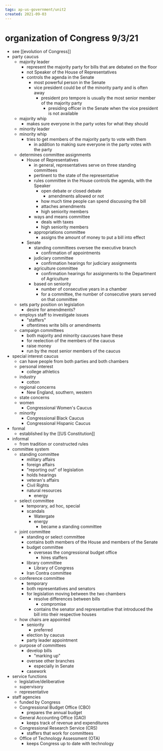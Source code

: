 ```yaml
---
tags: ap-us-government/unit2 
created: 2021-09-03
---
```


# organization of Congress 9/3/21

- see [[evolution of Congress]]
- party caucus
	- majority leader
		- represent the majority party for bills that are debated on the floor
		- not Speaker of the House of Representatives
		- controls the agenda in the Senate
			- most powerful person in the Senate
			- vice president could be of the minority party and is often away
				- president pro tempore is usually the most senior member of the majority party
					- presiding officer in the Senate when the vice president is not available
	- majority whip
		- makes sure everyone in the party votes for what they should
	- minority leader
	- minority whip
		- tries to get members of the majority party to vote with them
			- in addition to making sure everyone in the party votes with the party
	- determines committee assignments
		- House of Representatives
			- in general, representatives serve on three standing committees
			- pertinent to the state of the representative
			- rules committee in the House controls the agenda, with the Speaker
				- open debate or closed debate
					- amendments allowed or not
				- how much time people can spend discussing the bill
				- attaches amendments
				- high seniority members
			- ways and means committee
				- deals with taxes
				- high seniority members
			- appropriations committee
				- assigns the amount of money to put a bill into effect
		- Senate
			- standing committees oversee the executive branch
				- confirmation of appointments
			- judiciary committee
				- confirmation hearings for judiciary assignments
			- agriculture committee
				- confirmation hearings for assignments to the Department of Agriculture
			- based on seniority
				- number of consecutive years in a chamber
				- for a committee, the number of consecutive years served on that committee
	- sets party position on legislation
		- desire for amendments?
	- employs staff to investigate issues
		- "staffers"
		- oftentimes write bills or amendments
	- campaign committees
		- both majority and minority caucuses have these
		- for reelection of the members of the caucus
		- raise money
		- run by the most senior members of the caucus
- special interest caucus
	- can have people from both parties and both chambers
	- personal interest
		- college athletics
	- industry
		- cotton
	- regional concerns
		- New England, southern, western
	- state concerns
	- women
		- Congressional Women's Caucus
	- minority
		- Congressional Black Caucus
		- Congressional Hispanic Caucus
- formal
	- established by the [[US Constitution]]
- informal
	- from tradition or constructed rules
- committee system
	- standing committee
		- military affairs
		- foreign affairs
		- "reporting out" of legislation
		- holds hearings
		- veteran's affairs
		- Civil Rights
		- natural resources
			- energy
	- select committee
		- temporary, ad hoc, special
		- scandals
			- Watergate
			- energy
				- became a standing committee
	- joint committee
		- standing or select committee
		- contains both members of the House and members of the Senate
		- budget committee
			- overseas the congressional budget office
				- hires staffers
		- library committee
			- Library of Congress
		- Iran Contra committee
	- conference committee
		- temporary
		- both representatives and senators
		- for legislation moving between the two chambers
			- resolve differences between bills
				- compromise
			- contains the senator and representative that introduced the bill into their respective houses
	- how chairs are appointed
		- seniority
			- preferred
		- election by caucus
		- party leader appointment
	- purpose of committees
		- develop bills
			- "marking up"
		- oversee other branches
			- especially in Senate
		- casework
- service functions
	- legislative/deliberative
	- supervisory
	- representative
- staff agencies
	- funded by Congress
	- Congressional Budget Office (CBO)
		- prepares the annual budget
	- General Accounting Office (GAO)
		- keeps track of revenue and expenditures
	- Congressional Research Service (CRS)
		- staffers that work for committees
	- Office of Technology Assessment (OTA)
		- keeps Congress up to date with technology 
